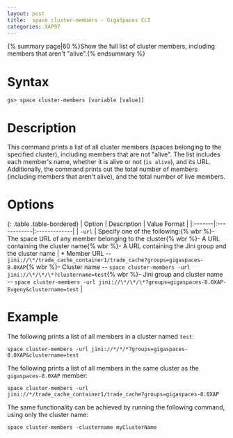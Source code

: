 ```yaml
---
layout: post
title:  space cluster-members - GigaSpaces CLI
categories: XAP97
---
```


{% summary page|60 %}Show the full list of cluster members, including members that aren't "alive".{% endsummary %}

# Syntax

    gs> space cluster-members [variable [value]]

# Description

This command prints a list of all cluster members (spaces belonging to the specified cluster), including members that are not "alive". The list includes each member's name, whether it is alive or not (`is alive`), and its URL. Additionally, the command prints out the total number of members (including members that aren't alive), and the total number of live members.

# Options

{: .table .table-bordered}
| Option | Description | Value Format |
|:-------|:------------|:-------------|
| `-url` | Specify one of the following:{% wbr %}- The space URL of any member belonging to the cluster{% wbr %}- A URL containing the cluster name{% wbr %}- A URL containing the Jini group and the cluster name | * Member URL -- `jini://\*/trade_cache_container1/trade_cache?groups=gigaspaces-8.0XAP`{% wbr %}- Cluster name -- `space cluster-members -url jini://\*/\*/\*?clustername=test`{% wbr %}- Jini group and cluster name -- `space cluster-members -url jini://\*/\*/\*?groups=gigaspaces-8.0XAP-Evgeny&clustername=test` |

# Example

The following prints a list of all members in a cluster named `test`:

    space cluster-members -url jini://*/*/*?groups=gigaspaces-8.0XAP&clustername=test

The following prints a list of all members in the same cluster as the `gigaspaces-8.0XAP` member:

    space cluster-members -url jini://*/trade_cache_container1/trade_cache?groups=gigaspaces-8.0XAP

The same functionality can be achieved by running the following command, using only the cluster name:

    space cluster-members -clustername myClusterName
